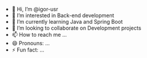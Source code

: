 - 👋 Hi, I’m @igor-usr
- 👀 I’m interested in Back-end development
- 🌱 I’m currently learning Java and Spring Boot
- 💞️ I’m looking to collaborate on Development projects
- 📫 How to reach me ...
- 😄 Pronouns: ...
- ⚡ Fun fact: ...

<!---
igor-usr/igor-usr is a ✨ special ✨ repository because its `README.md` (this file) appears on your GitHub profile.
You can click the Preview link to take a look at your changes.
--->
